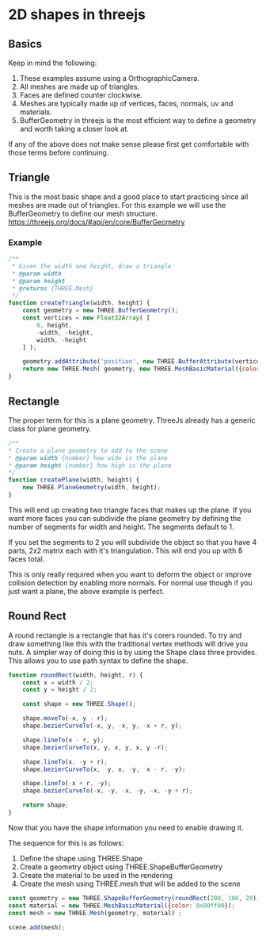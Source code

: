 # 2D shapes in threejs

## Basics

Keep in mind the following:

1. These examples assume using a OrthographicCamera.
1. All meshes are made up of triangles.
1. Faces are defined counter clockwise.
1. Meshes are typically made up of vertices, faces, normals, uv and materials.
1. BufferGeometry in threejs is the most efficient way to define a geometry and worth taking a closer look at.

If any of the above does not make sense please first get comfortable with those terms before continuing.

## Triangle

This is the most basic shape and a good place to start practicing since all meshes are made out of triangles.
For this example we will use the BufferGeometry to define our mesh structure.
https://threejs.org/docs/#api/en/core/BufferGeometry

### Example

```js
/**
 * Given the width and height, draw a triangle
 * @param width
 * @param height
 * @returns {THREE.Mesh}
 */
function createTriangle(width, height) {
    const geometry = new THREE.BufferGeometry();
    const vertices = new Float32Array( [
        0, height,
        -width, -height,
        width, -height
    ] );

    geometry.addAttribute('position', new THREE.BufferAttribute(vertices, 2));
    return new THREE.Mesh( geometry, new THREE.MeshBasicMaterial({color: 0xff0000}));
}
```


## Rectangle

The proper term for this is a plane geometry.
ThreeJs already has a generic class for plane geometry.

```js
/**
* Create a plane geometry to add to the scene
* @param width {number} how wide is the plane
* @param height {number} how high is the plane
*/
function createPlane(width, height) {
    new THREE.PlaneGeometry(width, height);
}
```

This will end up creating two triangle faces that makes up the plane.
If you want more faces you can subdivide the plane geometry by defining the number of segments for width and height.
The segments default to 1.

If you set the segments to 2 you will subdivide the object so that you have 4 parts, 2x2 matrix each with it's triangulation.
This will end you up with 8 faces total.

This is only really required when you want to deform the object or improve collision detection by enabling more normals.
For normal use though if you just want a plane, the above example is perfect. 

## Round Rect

A round rectangle is a rectangle that has it's corers rounded.
To try and draw something like this with the traditional vertex methods will drive you nuts.
A simpler way of doing this is by using the Shape class three provides.
This allows you to use path syntax to define the shape.

```js
function roundRect(width, height, r) {
    const x = width / 2;
    const y = height / 2;

    const shape = new THREE.Shape();

    shape.moveTo(-x, y - r);
    shape.bezierCurveTo(-x, y, -x, y, -x + r, y);

    shape.lineTo(x - r, y);
    shape.bezierCurveTo(x, y, x, y, x, y -r);

    shape.lineTo(x, -y + r);
    shape.bezierCurveTo(x, -y, x, -y,  x - r, -y);

    shape.lineTo(-x + r, -y);
    shape.bezierCurveTo(-x, -y, -x, -y, -x, -y + r);

    return shape;
}
```

Now that you have the shape information you need to enable drawing it.

The sequence for this is as follows:

1. Define the shape using THREE.Shape
1. Create a geometry object using THREE.ShapeBufferGeometry
1. Create the material to be used in the rendering
1. Create the mesh using THREE.mesh that will be added to the scene

```js
const geometry = new THREE.ShapeBufferGeometry(roundRect(200, 100, 20));
const material = new THREE.MeshBasicMaterial({color: 0x00ff00});
const mesh = new THREE.Mesh(geometry, material) ;

scene.add(mesh);
```